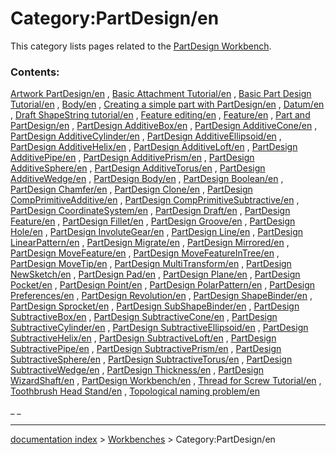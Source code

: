 # Category:PartDesign/en
This category lists pages related to the [PartDesign Workbench](PartDesign_Workbench.md).

### Contents:

[Artwork PartDesign/en](Artwork_PartDesign/en.md) , [Basic Attachment Tutorial/en](Basic_Attachment_Tutorial/en.md) , [Basic Part Design Tutorial/en](Basic_Part_Design_Tutorial/en.md) , [Body/en](Body/en.md) , [Creating a simple part with PartDesign/en](Creating_a_simple_part_with_PartDesign/en.md) , [Datum/en](Datum/en.md) , [Draft ShapeString tutorial/en](Draft_ShapeString_tutorial/en.md) , [Feature editing/en](Feature_editing/en.md) , [Feature/en](Feature/en.md) , [Part and PartDesign/en](Part_and_PartDesign/en.md) , [PartDesign AdditiveBox/en](PartDesign_AdditiveBox/en.md) , [PartDesign AdditiveCone/en](PartDesign_AdditiveCone/en.md) , [PartDesign AdditiveCylinder/en](PartDesign_AdditiveCylinder/en.md) , [PartDesign AdditiveEllipsoid/en](PartDesign_AdditiveEllipsoid/en.md) , [PartDesign AdditiveHelix/en](PartDesign_AdditiveHelix/en.md) , [PartDesign AdditiveLoft/en](PartDesign_AdditiveLoft/en.md) , [PartDesign AdditivePipe/en](PartDesign_AdditivePipe/en.md) , [PartDesign AdditivePrism/en](PartDesign_AdditivePrism/en.md) , [PartDesign AdditiveSphere/en](PartDesign_AdditiveSphere/en.md) , [PartDesign AdditiveTorus/en](PartDesign_AdditiveTorus/en.md) , [PartDesign AdditiveWedge/en](PartDesign_AdditiveWedge/en.md) , [PartDesign Body/en](PartDesign_Body/en.md) , [PartDesign Boolean/en](PartDesign_Boolean/en.md) , [PartDesign Chamfer/en](PartDesign_Chamfer/en.md) , [PartDesign Clone/en](PartDesign_Clone/en.md) , [PartDesign CompPrimitiveAdditive/en](PartDesign_CompPrimitiveAdditive/en.md) , [PartDesign CompPrimitiveSubtractive/en](PartDesign_CompPrimitiveSubtractive/en.md) , [PartDesign CoordinateSystem/en](PartDesign_CoordinateSystem/en.md) , [PartDesign Draft/en](PartDesign_Draft/en.md) , [PartDesign Feature/en](PartDesign_Feature/en.md) , [PartDesign Fillet/en](PartDesign_Fillet/en.md) , [PartDesign Groove/en](PartDesign_Groove/en.md) , [PartDesign Hole/en](PartDesign_Hole/en.md) , [PartDesign InvoluteGear/en](PartDesign_InvoluteGear/en.md) , [PartDesign Line/en](PartDesign_Line/en.md) , [PartDesign LinearPattern/en](PartDesign_LinearPattern/en.md) , [PartDesign Migrate/en](PartDesign_Migrate/en.md) , [PartDesign Mirrored/en](PartDesign_Mirrored/en.md) , [PartDesign MoveFeature/en](PartDesign_MoveFeature/en.md) , [PartDesign MoveFeatureInTree/en](PartDesign_MoveFeatureInTree/en.md) , [PartDesign MoveTip/en](PartDesign_MoveTip/en.md) , [PartDesign MultiTransform/en](PartDesign_MultiTransform/en.md) , [PartDesign NewSketch/en](PartDesign_NewSketch/en.md) , [PartDesign Pad/en](PartDesign_Pad/en.md) , [PartDesign Plane/en](PartDesign_Plane/en.md) , [PartDesign Pocket/en](PartDesign_Pocket/en.md) , [PartDesign Point/en](PartDesign_Point/en.md) , [PartDesign PolarPattern/en](PartDesign_PolarPattern/en.md) , [PartDesign Preferences/en](PartDesign_Preferences/en.md) , [PartDesign Revolution/en](PartDesign_Revolution/en.md) , [PartDesign ShapeBinder/en](PartDesign_ShapeBinder/en.md) , [PartDesign Sprocket/en](PartDesign_Sprocket/en.md) , [PartDesign SubShapeBinder/en](PartDesign_SubShapeBinder/en.md) , [PartDesign SubtractiveBox/en](PartDesign_SubtractiveBox/en.md) , [PartDesign SubtractiveCone/en](PartDesign_SubtractiveCone/en.md) , [PartDesign SubtractiveCylinder/en](PartDesign_SubtractiveCylinder/en.md) , [PartDesign SubtractiveEllipsoid/en](PartDesign_SubtractiveEllipsoid/en.md) , [PartDesign SubtractiveHelix/en](PartDesign_SubtractiveHelix/en.md) , [PartDesign SubtractiveLoft/en](PartDesign_SubtractiveLoft/en.md) , [PartDesign SubtractivePipe/en](PartDesign_SubtractivePipe/en.md) , [PartDesign SubtractivePrism/en](PartDesign_SubtractivePrism/en.md) , [PartDesign SubtractiveSphere/en](PartDesign_SubtractiveSphere/en.md) , [PartDesign SubtractiveTorus/en](PartDesign_SubtractiveTorus/en.md) , [PartDesign SubtractiveWedge/en](PartDesign_SubtractiveWedge/en.md) , [PartDesign Thickness/en](PartDesign_Thickness/en.md) , [PartDesign WizardShaft/en](PartDesign_WizardShaft/en.md) , [PartDesign Workbench/en](PartDesign_Workbench/en.md) , [Thread for Screw Tutorial/en](Thread_for_Screw_Tutorial/en.md) , [Toothbrush Head Stand/en](Toothbrush_Head_Stand/en.md) , [Topological naming problem/en](Topological_naming_problem/en.md)

_ _

---
[documentation index](../README.md) > [Workbenches](Category_Workbenches.md) > Category:PartDesign/en
